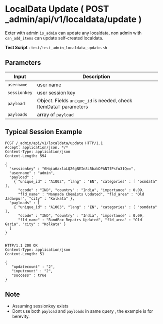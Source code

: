 # LocalData Update ( POST _admin/api/v1/localdata/update )

Exter with admin `is_admin` can update any localdata, non admin with `can_add_items` can update self-created localdata.

**Test Script** : `test/test_admin_localdata_update.sh`

## Parameters

| Input | Description |
| ---- | ----------- |
| `username` | user name |
| `sessionkey` | user session key |
| `payload` | Object. Fields `unique_id` is needed, check ItemDataT parameters|
| `payloads` | array of `payload` |

## Typical Session Example

```
POST /_admin/api/v1/localdata/update HTTP/1.1
Accept: application/json, */*
Content-Type: application/json
Content-Length: 594

{
  "sessionkey" : "6Hqia6axlaLQZ6gNEIn8L5babDPANTfPsfu31Q==",
  "username" : "admin",
  "payload" : 
    { "unique_id" : "A1002", "lang" : "EN", "categories" : [ "osmdata" ],
      "ccode" : "IND", "country" : "India", "importance" : 0.09,
      "fld_name" : "Mannada Chemists Updated", "fld_area" : "Old Jadavpur", "city" : "Kolkata" },
  "payloads" : [
    { "unique_id" : "A1003", "lang" : "EN", "categories" : [ "osmdata" ],
      "ccode" : "IND", "country" : "India", "importance" : 0.09,
      "fld_name" : "BandBox Repairs Updated", "fld_area" : "Old Garia", "city" : "Kolkata" }
  ]
}


HTTP/1.1 200 OK
Content-Type: application/json
Content-Length: 51

{
   "updatecount" : "2",
   "inputcount" : "2",
   "success" : true
}
```

## Note

- Assuming sessionkey exists
- Dont use both `payload` and `payloads` in same query , the example is for berevity.

